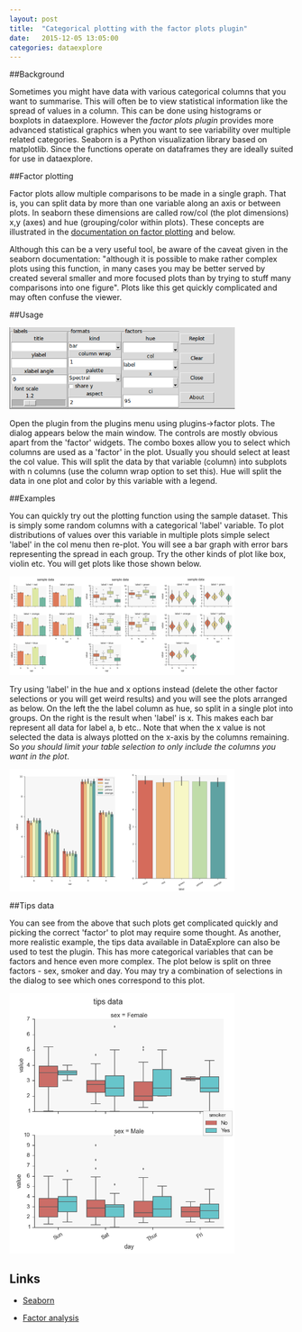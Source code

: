 ```yaml
---
layout: post
title:  "Categorical plotting with the factor plots plugin"
date:   2015-12-05 13:05:00
categories: dataexplore
---
```


##Background

Sometimes you might have data with various categorical columns that you want to summarise. This will often be to view statistical information like the spread of values in a column. This can be done using histograms or boxplots in dataexplore. However the *factor plots plugin* provides more advanced  statistical graphics when you want to see variability over multiple related categories. Seaborn is a Python visualization library based on matplotlib. Since the functions operate on dataframes they are ideally suited for use in dataexplore.

##Factor plotting

Factor plots allow multiple comparisons to be made in a single graph. That is, you can split data by more than one variable along an axis or between plots. In seaborn these dimensions are called row/col (the plot dimensions) x,y (axes) and hue (grouping/color within plots). These concepts are illustrated in the [documentation on factor plotting](http://stanford.edu/~mwaskom/software/seaborn/generated/seaborn.factorplot.html) and below.

Although this can be a very useful tool, be aware of the caveat given in the seaborn documentation: "although it is possible to make rather complex plots using this function, in many cases you may be better served by created several smaller and more focused plots than by trying to stuff many comparisons into one figure". Plots like this get quickly complicated and may often confuse the viewer.

##Usage

<div style="width: 400px;">
<img src="/img/factorplot_dialog.png" width="500px">
</div>

Open the plugin from the plugins menu using plugins->factor plots. The dialog appears below the main window. The controls are mostly obvious apart from the 'factor' widgets. The combo boxes allow you to select which columns are used as a 'factor' in the plot. Usually you should select at least the col value. This will split the data by that variable (column) into subplots with n columns (use the column wrap option to set this). Hue will split the data in one plot and color by this variable with a legend.

##Examples

You can quickly try out the plotting function using the sample dataset. This is simply some random columns with a categorical 'label' variable. To plot distributions of values over this variable in multiple plots simple select 'label' in the col menu then re-plot. You will see a bar graph with error bars representing the spread in each group. Try the other kinds of plot like box, violin etc. You will get plots like those shown below.

<div style="width: 400px;">
<img src="/img/sample_factorplot_formats.png" width="800px">
</div>

Try using 'label' in the hue and x options instead (delete the other factor selections or you will get weird results) and you will see the plots arranged as below. On the left the the label column as hue, so split in a single plot into groups. On the right is the result when 'label' is x. This makes each bar represent all data for label a, b etc.. Note that when the x value is not selected the data is always plotted on the x-axis by the columns remaining. So _you should limit your table selection to only include the columns you want in the plot_.

<div style="width: 400px;">
<img src="/img/sample_factorplot_factors.png" width="600px">
</div>

##Tips data

You can see from the above that such plots get complicated quickly and picking the correct 'factor' to plot may require some thought. As another, more realistic example, the tips data available in DataExplore can also be used to test the plugin. This has more categorical variables that can be factors and hence even more complex. The plot below is split on three factors - sex, smoker and day. You may try a combination of selections in the dialog to see which ones correspond to this plot.

<div style="width: 400px;">
<img src="/img/factorplot_tips1.png" width="400px">
</div>

## Links

* [Seaborn](http://stanford.edu/~mwaskom/software/seaborn/)

* [Factor analysis](https://en.wikipedia.org/wiki/Factor_analysis)